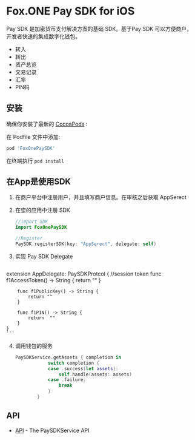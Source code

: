 # Fox.ONE Pay SDK for iOS

Pay SDK 是加密货币支付解决方案的基础 SDK。基于Pay SDK 可以方便商户，开发者快速的集成数字化钱包。

* 转入
* 转出
* 资产总览
* 交易记录
* 汇率
* PIN码

## 安装    

确保你安装了最新的 [CocoaPods](https://cocoapods.org) :

在 Podfile 文件中添加:

```ruby
pod 'FoxOnePaySDK'
```

在终端执行 `pod install` 


## 在App是使用SDK

1. 在商户平台中注册用户，并且填写商户信息。在审核之后获取 AppSerect
    
2. 在您的应用中注册 SDK
     
    ```swift
    //import SDK
    import FoxOnePaySDK
    
    //Register
    PaySDK.registerSDK(key: "AppSerect", delegate: self)
    ```
3. 实现 Pay SDK Delegate

    ```swift
  extension AppDelegate: PaySDKProtcol {
        //session token 
        func f1AccessToken() -> String {
            return ""
        }
        
        func f1PublicKey() -> String {
            return ""
        }
        
        func f1PIN() -> String {
            return  ""
        }
    }
    ```
4. 调用钱包的服务
  
    ```swift  
    PaySDKService.getAssets { completion in
                switch completion {
                case .success(let assets):
                    self.handle(assets: assets)
                case .failure:
                    break
                }
            }
    ```
##  API 
    
  - [API](https://github.com/fox-one/foxone-pay-ios-sdk/blob/master/API.md) - The PaySDKService API